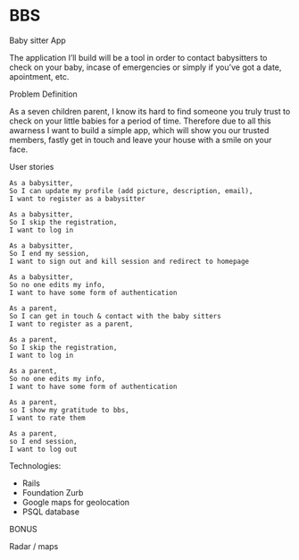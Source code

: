 # BBS

 Baby sitter App

The application I’ll build will be a tool in order to contact  babysitters  to check on your baby, incase of emergencies or simply if you’ve got a date, apointment, etc.

Problem Definition

As a seven children parent, I know its hard to find someone you truly trust to check on your little babies for a period of time. Therefore due to all this awarness I want to build a simple app, which will show you our trusted members, fastly get in touch and leave your house with a smile on your face.

User stories


```
As a babysitter,
So I can update my profile (add picture, description, email),
I want to register as a babysitter
```
```
As a babysitter,
So I skip the registration,
I want to log in
```
```
As a babysitter,
So I end my session,
I want to sign out and kill session and redirect to homepage
```
```
As a babysitter,
So no one edits my info,
I want to have some form of authentication
```
```
As a parent,
So I can get in touch & contact with the baby sitters
I want to register as a parent,
```
```
As a parent,
So I skip the registration,
I want to log in
```
```
As a parent,
So no one edits my info,
I want to have some form of authentication
```
```
As a parent,
so I show my gratitude to bbs,
I want to rate them
```
```
As a parent,
so I end session,
I want to log out
```


Technologies: 

- Rails
- Foundation Zurb
- Google maps for geolocation
- PSQL database

BONUS

Radar / maps

